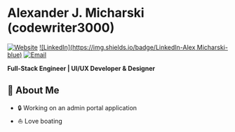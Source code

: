 # Alexander J. Micharski (codewriter3000)

[![Website](https://img.shields.io/badge/Website-amicharski.space-blue)](https://www.amicharski.com)
[![LinkedIn](https://img.shields.io/badge/LinkedIn-Alex Micharski-blue)](https://www.linkedin.com/in/alexander-micharski-91a520199/)
[![Email](https://img.shields.io/badge/Email-tian.shao@namelos.xyz-red)](mailto:alex@amicharski.com)

**Full-Stack Engineer | UI/UX Developer & Designer**

## 🚀 About Me

- 🔒 Working on an admin portal application
- ⛵ Love boating
